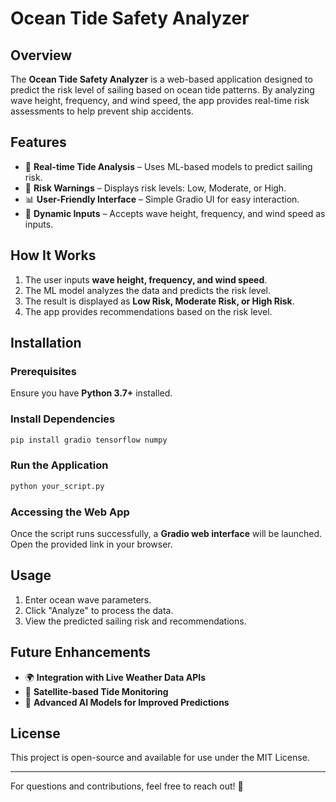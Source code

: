 # Ocean Tide Safety Analyzer

## Overview
The **Ocean Tide Safety Analyzer** is a web-based application designed to predict the risk level of sailing based on ocean tide patterns. By analyzing wave height, frequency, and wind speed, the app provides real-time risk assessments to help prevent ship accidents.

## Features
- 🌊 **Real-time Tide Analysis** – Uses ML-based models to predict sailing risk.
- 🚢 **Risk Warnings** – Displays risk levels: Low, Moderate, or High.
- 📊 **User-Friendly Interface** – Simple Gradio UI for easy interaction.
- 🔄 **Dynamic Inputs** – Accepts wave height, frequency, and wind speed as inputs.

## How It Works
1. The user inputs **wave height, frequency, and wind speed**.
2. The ML model analyzes the data and predicts the risk level.
3. The result is displayed as **Low Risk, Moderate Risk, or High Risk**.
4. The app provides recommendations based on the risk level.

## Installation
### Prerequisites
Ensure you have **Python 3.7+** installed.

### Install Dependencies
```sh
pip install gradio tensorflow numpy
```

### Run the Application
```sh
python your_script.py
```

### Accessing the Web App
Once the script runs successfully, a **Gradio web interface** will be launched. Open the provided link in your browser.

## Usage
1. Enter ocean wave parameters.
2. Click "Analyze" to process the data.
3. View the predicted sailing risk and recommendations.

## Future Enhancements
- 🌍 **Integration with Live Weather Data APIs**
- 📡 **Satellite-based Tide Monitoring**
- 🤖 **Advanced AI Models for Improved Predictions**

## License
This project is open-source and available for use under the MIT License.

---
For questions and contributions, feel free to reach out! 🚀

